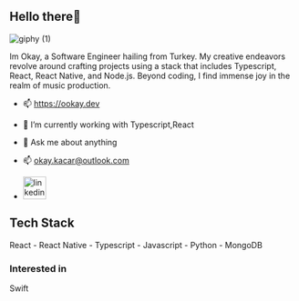 ## Hello there👋  

![giphy (1)](https://user-images.githubusercontent.com/44809357/168667781-2ef2b43a-5cbe-48f4-b38b-7847ee805192.gif)


Im Okay, a Software Engineer hailing from Turkey. My creative endeavors revolve around crafting projects using a stack that includes Typescript, React, React Native, and Node.js. Beyond coding, I find immense joy in the realm of music production.

- 📫 https://ookay.dev
- 🌱 I’m currently working with Typescript,React 
- 💬 Ask me about anything
- 📫 okay.kacar@outlook.com


- [<img src='https://upload.wikimedia.org/wikipedia/commons/8/81/LinkedIn_icon.svg' alt='linkedin' height='40'>](https://www.linkedin.com/in/okaykacar/)  


## Tech Stack

React - React Native - Typescript - Javascript - Python - MongoDB

### Interested in 

 Swift 


<!--
**okaykacar/okaykacar** is a ✨ _special_ ✨ repository because its `README.md` (this file) appears on your GitHub profile.

Here are some ideas to get you started:

- 🔭 I’m currently working on ...
- 🌱 I’m currently learning ...
- 👯 I’m looking to collaborate on ...
- 🤔 I’m looking for help with ...
- 💬 Ask me about ...
- 📫 How to reach me: ...
- 😄 Pronouns: ...
- ⚡ Fun fact: ...
-->
